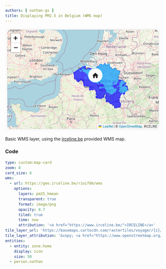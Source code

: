 ```yaml
---
authors: [ nathan-gs ]
title: Displaying PM2.5 in Belgium (WMS map)
---
```


![WMS Image](ha-map-card-pm25.png)

Basic WMS layer, using the [irceline.be](https://www.irceline.be) provided WMS map.

### Code

```yaml
type: custom:map-card
zoom: 8
card_size: 6
wms:
  - url: https://geo.irceline.be/rioifdm/wms
    options:
      layers: pm25_hmean
      transparent: true
      format: image/png
      opacity: 0.7
      tiled: true
      time: now
      attribution: '<a href="https://www.irceline.be/">IRCELINE</a>'
tile_layer_url: 'https://basemaps.cartocdn.com/rastertiles/voyager/{z}/{x}/{y}.png'
tile_layer_attribution: '&copy; <a href="https://www.openstreetmap.org/copyright">OpenStreetMap</a>, &copy; <a href="https://carto.com/attributions">CARTO</a>'
entities:
  - entity: zone.home
    display: icon
    size: 50
  - person.nathan   
```

